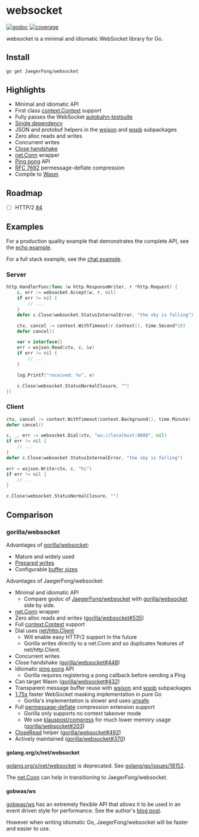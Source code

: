 # websocket

[![godoc](https://godoc.org/JaegerFong/websocket?status.svg)](https://pkg.go.dev/JaegerFong/websocket)
[![coverage](https://img.shields.io/badge/coverage-88%25-success)](https://nhooyrio-websocket-coverage.netlify.app)

websocket is a minimal and idiomatic WebSocket library for Go.

## Install

```bash
go get JaegerFong/websocket
```

## Highlights

- Minimal and idiomatic API
- First class [context.Context](https://blog.golang.org/context) support
- Fully passes the WebSocket [autobahn-testsuite](https://github.com/crossbario/autobahn-testsuite)
- [Single dependency](https://pkg.go.dev/JaegerFong/websocket?tab=imports)
- JSON and protobuf helpers in the [wsjson](https://pkg.go.dev/JaegerFong/websocket/wsjson) and [wspb](https://pkg.go.dev/JaegerFong/websocket/wspb) subpackages
- Zero alloc reads and writes
- Concurrent writes
- [Close handshake](https://pkg.go.dev/JaegerFong/websocket#Conn.Close)
- [net.Conn](https://pkg.go.dev/JaegerFong/websocket#NetConn) wrapper
- [Ping pong](https://pkg.go.dev/JaegerFong/websocket#Conn.Ping) API
- [RFC 7692](https://tools.ietf.org/html/rfc7692) permessage-deflate compression
- Compile to [Wasm](https://pkg.go.dev/JaegerFong/websocket#hdr-Wasm)

## Roadmap

- [ ] HTTP/2 [#4](https://github.com/nhooyr/websocket/issues/4)

## Examples

For a production quality example that demonstrates the complete API, see the
[echo example](./examples/echo).

For a full stack example, see the [chat example](./examples/chat).

### Server

```go
http.HandlerFunc(func (w http.ResponseWriter, r *http.Request) {
	c, err := websocket.Accept(w, r, nil)
	if err != nil {
		// ...
	}
	defer c.Close(websocket.StatusInternalError, "the sky is falling")

	ctx, cancel := context.WithTimeout(r.Context(), time.Second*10)
	defer cancel()

	var v interface{}
	err = wsjson.Read(ctx, c, &v)
	if err != nil {
		// ...
	}

	log.Printf("received: %v", v)

	c.Close(websocket.StatusNormalClosure, "")
})
```

### Client

```go
ctx, cancel := context.WithTimeout(context.Background(), time.Minute)
defer cancel()

c, _, err := websocket.Dial(ctx, "ws://localhost:8080", nil)
if err != nil {
	// ...
}
defer c.Close(websocket.StatusInternalError, "the sky is falling")

err = wsjson.Write(ctx, c, "hi")
if err != nil {
	// ...
}

c.Close(websocket.StatusNormalClosure, "")
```

## Comparison

### gorilla/websocket

Advantages of [gorilla/websocket](https://github.com/gorilla/websocket):

- Mature and widely used
- [Prepared writes](https://pkg.go.dev/github.com/gorilla/websocket#PreparedMessage)
- Configurable [buffer sizes](https://pkg.go.dev/github.com/gorilla/websocket#hdr-Buffers)

Advantages of JaegerFong/websocket:

- Minimal and idiomatic API
  - Compare godoc of [JaegerFong/websocket](https://pkg.go.dev/JaegerFong/websocket) with [gorilla/websocket](https://pkg.go.dev/github.com/gorilla/websocket) side by side.
- [net.Conn](https://pkg.go.dev/JaegerFong/websocket#NetConn) wrapper
- Zero alloc reads and writes ([gorilla/websocket#535](https://github.com/gorilla/websocket/issues/535))
- Full [context.Context](https://blog.golang.org/context) support
- Dial uses [net/http.Client](https://golang.org/pkg/net/http/#Client)
  - Will enable easy HTTP/2 support in the future
  - Gorilla writes directly to a net.Conn and so duplicates features of net/http.Client.
- Concurrent writes
- Close handshake ([gorilla/websocket#448](https://github.com/gorilla/websocket/issues/448))
- Idiomatic [ping pong](https://pkg.go.dev/JaegerFong/websocket#Conn.Ping) API
  - Gorilla requires registering a pong callback before sending a Ping
- Can target Wasm ([gorilla/websocket#432](https://github.com/gorilla/websocket/issues/432))
- Transparent message buffer reuse with [wsjson](https://pkg.go.dev/JaegerFong/websocket/wsjson) and [wspb](https://pkg.go.dev/JaegerFong/websocket/wspb) subpackages
- [1.75x](https://github.com/nhooyr/websocket/releases/tag/v1.7.4) faster WebSocket masking implementation in pure Go
  - Gorilla's implementation is slower and uses [unsafe](https://golang.org/pkg/unsafe/).
- Full [permessage-deflate](https://tools.ietf.org/html/rfc7692) compression extension support
  - Gorilla only supports no context takeover mode
  - We use [klauspost/compress](https://github.com/klauspost/compress) for much lower memory usage ([gorilla/websocket#203](https://github.com/gorilla/websocket/issues/203))
- [CloseRead](https://pkg.go.dev/JaegerFong/websocket#Conn.CloseRead) helper ([gorilla/websocket#492](https://github.com/gorilla/websocket/issues/492))
- Actively maintained ([gorilla/websocket#370](https://github.com/gorilla/websocket/issues/370))

#### golang.org/x/net/websocket

[golang.org/x/net/websocket](https://pkg.go.dev/golang.org/x/net/websocket) is deprecated.
See [golang/go/issues/18152](https://github.com/golang/go/issues/18152).

The [net.Conn](https://pkg.go.dev/JaegerFong/websocket#NetConn) can help in transitioning
to JaegerFong/websocket.

#### gobwas/ws

[gobwas/ws](https://github.com/gobwas/ws) has an extremely flexible API that allows it to be used
in an event driven style for performance. See the author's [blog post](https://medium.freecodecamp.org/million-websockets-and-go-cc58418460bb).

However when writing idiomatic Go, JaegerFong/websocket will be faster and easier to use.
